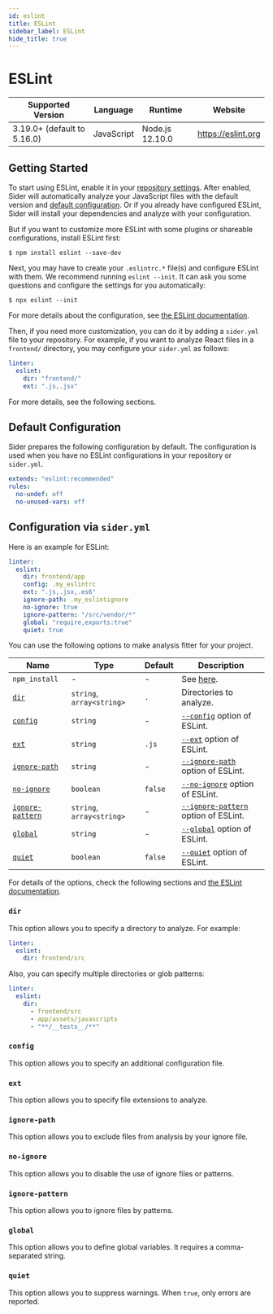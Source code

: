 ```yaml
---
id: eslint
title: ESLint
sidebar_label: ESLint
hide_title: true
---
```


# ESLint

| Supported Version           | Language   | Runtime        | Website            |
| --------------------------- | ---------- | -------------- | ------------------ |
| 3.19.0+ (default to 5.16.0) | JavaScript | Node.js 12.10.0 | https://eslint.org |

## Getting Started

To start using ESLint, enable it in your [repository settings](../../getting-started/repository-settings.md).
After enabled, Sider will automatically analyze your JavaScript files with the default version and [default configuration](#default-configuration). Or if you already have configured ESLint, Sider will install your dependencies and analyze with your configuration.

But if you want to customize more ESLint with some plugins or shareable configurations, install ESLint first:

```shell
$ npm install eslint --save-dev
```

Next, you may have to create your `.eslintrc.*` file(s) and configure ESLint with them. We recommend running `eslint --init`. It can ask you some questions and configure the settings for you automatically:

```shell
$ npx eslint --init
```

For more details about the configuration, see [the ESLint documentation](https://eslint.org/docs/user-guide/getting-started).

Then, if you need more customization, you can do it by adding a `sider.yml` file to your repository. For example, if you want to analyze React files in a `frontend/` directory, you may configure your `sider.yml` as follows:

```yaml
linter:
  eslint:
    dir: "frontend/"
    ext: ".js,.jsx"
```

For more details, see the following sections.

## Default Configuration

Sider prepares the following configuration by default. The configuration is used when you have no ESLint configurations in your repository or `sider.yml`.

```yaml
extends: "eslint:recommended"
rules:
  no-undef: off
  no-unused-vars: off
```

## Configuration via `sider.yml`

Here is an example for ESLint:

```yaml
linter:
  eslint:
    dir: frontend/app
    config: .my_eslintrc
    ext: ".js,.jsx,.es6"
    ignore-path: .my_eslintignore
    no-ignore: true
    ignore-pattern: "/src/vendor/*"
    global: "require,exports:true"
    quiet: true
```

You can use the following options to make analysis fitter for your project.

| Name                                | Type                      | Default | Description                                                                                                        |
| ----------------------------------- | ------------------------- | ------- | ------------------------------------------------------------------------------------------------------------------ |
| `npm_install`                       | -                         | -       | See [here](../../getting-started/custom-configuration.md#npm_install-option).                                      |
| [`dir`](#dir)                       | `string`, `array<string>` | `.`     | Directories to analyze.                                                                                            |
| [`config`](#config)                 | `string`                  | -       | [`--config`](https://eslint.org/docs/user-guide/command-line-interface#-c---config) option of ESLint.              |
| [`ext`](#ext)                       | `string`                  | `.js`   | [`--ext`](https://eslint.org/docs/user-guide/command-line-interface#--ext) option of ESLint.                       |
| [`ignore-path`](#ignore-path)       | `string`                  | -       | [`--ignore-path`](https://eslint.org/docs/user-guide/command-line-interface#--ignore-path) option of ESLint.       |
| [`no-ignore`](#no-ignore)           | `boolean`                 | `false` | [`--no-ignore`](https://eslint.org/docs/user-guide/command-line-interface#--no-ignore) option of ESLint.           |
| [`ignore-pattern`](#ignore-pattern) | `string`, `array<string>` | -       | [`--ignore-pattern`](https://eslint.org/docs/user-guide/command-line-interface#--ignore-pattern) option of ESLint. |
| [`global`](#global)                 | `string`                  | -       | [`--global`](https://eslint.org/docs/user-guide/command-line-interface#--global) option of ESLint.                 |
| [`quiet`](#quiet)                   | `boolean`                 | `false` | [`--quiet`](https://eslint.org/docs/user-guide/command-line-interface#--quiet) option of ESLint.                   |

For details of the options, check the following sections and [the ESLint documentation](https://eslint.org/docs/user-guide/command-line-interface#options).

### `dir`

This option allows you to specify a directory to analyze. For example:

```yaml
linter:
  eslint:
    dir: frontend/src
```

Also, you can specify multiple directories or glob patterns:

```yaml
linter:
  eslint:
    dir:
      - frontend/src
      - app/assets/javascripts
      - "**/__tests__/**"
```

### `config`

This option allows you to specify an additional configuration file.

### `ext`

This option allows you to specify file extensions to analyze.

### `ignore-path`

This option allows you to exclude files from analysis by your ignore file.

### `no-ignore`

This option allows you to disable the use of ignore files or patterns.

### `ignore-pattern`

This option allows you to ignore files by patterns.

### `global`

This option allows you to define global variables. It requires a comma-separated string.

### `quiet`

This option allows you to suppress warnings. When `true`, only errors are reported.
